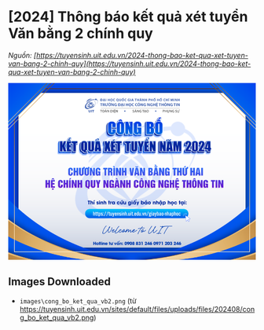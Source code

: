 # [2024] Thông báo kết quả xét tuyển Văn bằng 2 chính quy

_Nguồn: [https://tuyensinh.uit.edu.vn/2024-thong-bao-ket-qua-xet-tuyen-van-bang-2-chinh-quy](https://tuyensinh.uit.edu.vn/2024-thong-bao-ket-qua-xet-tuyen-van-bang-2-chinh-quy)_

![](images\cong_bo_ket_qua_vb2.png)

## Images Downloaded

- `images\cong_bo_ket_qua_vb2.png` (từ https://tuyensinh.uit.edu.vn/sites/default/files/uploads/files/202408/cong_bo_ket_qua_vb2.png)
